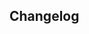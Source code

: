 <section id="banner">
	<h2>Changelog</h2>
	<p></p>
</section>
<section id="one" class="wrapper style1">
	<div class="container" id="releases">
	</div>
</section>
<script src="https://cdn.rawgit.com/showdownjs/showdown/1.9.0/dist/showdown.min.js"></script>
<script src="{{ '/assets/js/changelog.js' | absolute_url}}"></script>